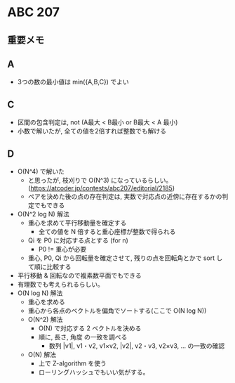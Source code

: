 # ABC 207

## 重要メモ

## A

- 3つの数の最小値は min({A,B,C}) でよい

## C

- 区間の包含判定は, not (A最大 < B最小 or B最大 < A 最小)
- 小数で解いたが, 全ての値を2倍すれば整数でも解ける

## D

- O(N^4) で解いた
  - と思ったが, 枝刈りで O(N^3) になっているらしい。(https://atcoder.jp/contests/abc207/editorial/2185)
  - ペアを決めた後の点の存在判定は, 実数で対応点の近傍に存在するかの判定でもできる
- O(N^2 log N) 解法
  - 重心を求めて平行移動量を確定する
    - 全ての値を N 倍すると重心座標が整数で得られる
  - Qi を P0 に対応する点とする (for n)
    - P0 != 重心が必要
  - 重心, P0, Qi から回転量を確定させて, 残りの点を回転角とかで sort して順に比較する
- 平行移動 & 回転なので複素数平面でもできる
- 有理数でも考えられるらしい。
- O(N log N) 解法
  - 重心を求める
  - 重心から各点のベクトルを偏角でソートする(ここで O(N log N))
  - O(N^2) 解法
    - O(N) で対応する 2 ベクトルを決める
    - 順に, 長さ, 角度 の一致を調べる
      - 数列 |v1|, v1・v2, v1×v2, |v2|, v2・v3, v2×v3, ... の一致の確認
  - O(N) 解法
    - 上で Z-algorithm を使う
    - ローリングハッシュでもいい気がする。
